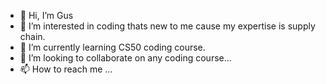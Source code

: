 - 👋 Hi, I’m Gus
- 👀 I’m interested in coding thats new to me cause my expertise is supply chain.
- 🌱 I’m currently learning CS50 coding course. 
- 💞️ I’m looking to collaborate on any coding course...
- 📫 How to reach me ... 

<!---
lacourster/lacourster is a ✨ special ✨ repository because its `README.md` (this file) appears on your GitHub profile.
You can click the Preview link to take a look at your changes.
--->
